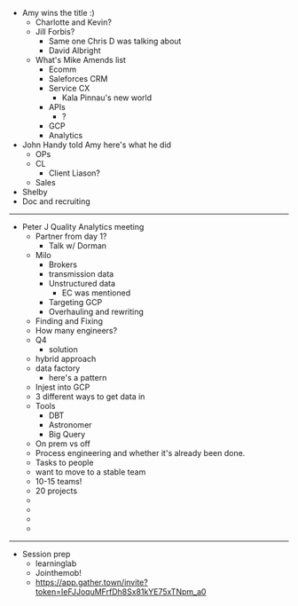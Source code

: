 - Amy wins the title :)
	- Charlotte and Kevin?
	- Jill Forbis?
		- Same one Chris D was talking about
		- David Albright
	- What's Mike Amends list
		- Ecomm
		- Saleforces CRM
		- Service CX
			- Kala Pinnau's new world
		- APIs
			- ?
		- GCP
		- Analytics
- John Handy told Amy here's what he did
	- OPs
	- CL
		- Client Liason?
	- Sales
- Shelby
- Doc and recruiting
- ---
- Peter J Quality Analytics meeting
	- Partner from day 1?
		- Talk w/ Dorman
	- Milo
		- Brokers
		- transmission data
		- Unstructured data
			- EC was mentioned
		- Targeting GCP
		- Overhauling and rewriting
	- Finding and Fixing
	- How many engineers?
	- Q4
		- solution
	- hybrid approach
	- data factory
		- here's a pattern
	- Injest into GCP
	- 3 different ways to get data in
	- Tools
		- DBT
		- Astronomer
		- Big Query
	- On prem vs off
	- Process engineering and whether it's already been done.
	- Tasks to people
	- want to move to a stable team
	- 10-15 teams!
	- 20 projects
	-
	-
	-
	-
- ---
- Session prep
	- learninglab
	- Jointhemob!
	- https://app.gather.town/invite?token=IeFJJoquMFrfDh8Sx81kYE75xTNpm_a0